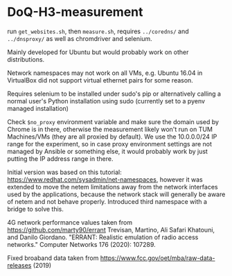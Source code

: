 # DoQ-H3-measurement

run ```get_websites.sh```, then ```measure.sh```, requires ```../coredns/``` and ```../dnsproxy/``` as well as chromdriver and selenium.

Mainly developed for Ubuntu but would probably work on other distributions.

Network namespaces may not work on all VMs, e.g. Ubuntu 16.04 in VirtualBox did not support virtual ethernet pairs for some reason.

Requires selenium to be installed under sudo's pip or alternatively calling a normal user's Python installation using sudo (currently set to a pyenv managed installation)

Check ```$no_proxy``` environment variable and make sure the domain used by Chrome is in there, otherwise the measurement likely won't run on TUM Machines/VMs (they are all proxied by default). We use the 10.0.0.0/24 IP range for the experiment, so in case proxy environment settings are not managed by Ansible or something else, it would probably work by just putting the IP address range in there.

Initial version was based on this tutorial: https://www.redhat.com/sysadmin/net-namespaces, however it was extended to move the netem limitations away from the network interfaces used by the applications, because the network stack will generally be aware of netem and not behave properly. Introduced third namespace with a bridge to solve this.

4G network performance values taken from https://github.com/marty90/errant
Trevisan, Martino, Ali Safari Khatouni, and Danilo Giordano. "ERRANT: Realistic emulation of radio access networks." Computer Networks 176 (2020): 107289.

Fixed broaband data taken from https://www.fcc.gov/oet/mba/raw-data-releases (2019)